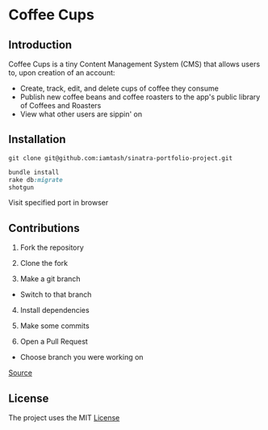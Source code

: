 Coffee Cups
===========


Introduction
------------
Coffee Cups is a tiny Content Management System (CMS) that allows users to, upon creation of an account:
* Create, track, edit, and delete cups of coffee they consume
* Publish new coffee beans and coffee roasters to the app's public library of Coffees and Roasters
* View what other users are sippin' on


Installation
------------
```git
git clone git@github.com:iamtash/sinatra-portfolio-project.git
```
```ruby
bundle install
rake db:migrate
shotgun
```

Visit specified port in browser


Contributions
-------------
1. Fork the repository

2. Clone the fork

3. Make a git branch
  * Switch to that branch
4. Install dependencies

5. Make some commits

6. Open a Pull Request
  * Choose branch you were working on

[Source](https://medium.com/@jenweber/your-first-open-source-contribution-a-step-by-step-technical-guide-d3aca55cc5a6)


License
-------
The project uses the MIT [License](./LICENSE)
